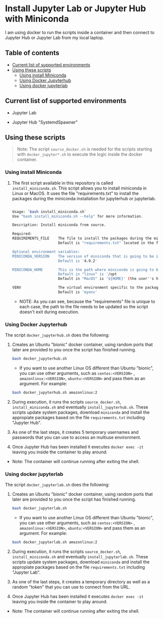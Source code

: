 # Install Jupyter Lab or Jupyter Hub with Miniconda

I am using docker to run the scripts inside a container and then connect to Jupyter Hub or Jupyter Lab from my local laptop.

## Table of contents
  * [Current list of supported environments](#current-list-of-supported-environments)
  * [Using these scripts](#using-these-scripts)
    + [Using install Miniconda](#using-install-miniconda)
    + [Using Docker Jupyterhub](#using-docker-jupyterhub)
    + [Using docker jupyterlab](#using-docker-jupyterlab)


## Current list of supported environments

* Jupyter Lab

* Jupyter Hub "SystemdSpawner"


## Using these scripts

> Note: The script `source_docker.sh` is needed for the scripts starting with `docker_jupyter*.sh` to execute the logic inside the docker container.


### Using install Miniconda

1. The first script available in this repository is called `install_miniconda.sh`. This script allows you to install miniconda in Linux or MacOS. It uses the file "requirements.txt" to install the packages during the miniconda installation for jupyterhub or jupyterlab.
    ```bash

    Usage: `bash install_miniconda.sh`
    Use "bash install_miniconda.sh --help" for more information.

    Description: Install miniconda from source.

    Required:
    REQUIREMENTS_FILE    The file to install the packages during the miniconda installation for jupyterhub or jupyterlab
                         Default is "requirements.txt" located in the folder where this script is running IF you are running this script _on it's own_

    Optional environment variables:
    MINICONDA_VERSION    The version of miniconda that is going to be installed.
                         Default is '4.9.2'

    MINICONDA_HOME       This is the path where miniconda is going to be installed.
                         Default in "linux" is '/opt
                         Default in "MacOS" is '${HOME}' (the user''s home folder)

    VENV                 The virtual environment specific to the packages that are going to be installed
                         Default is 'myenv'
    ```

    * NOTE: As you can see, because the "requirements" file is unique to each case, the path to the file needs to be updated so the script doesn't exit during execution.


### Using Docker Jupyterhub

The script `docker_jupyterhub.sh` does the following:

1. Creates an Ubuntu "bionic" docker container, using random ports that later are provided to you once the script has finished running.
    ```bash
    bash docker_jupyterhub.sh
    ```
    * If you want to use another Linux OS different than Ubuntu "bionic", you can use other arguments, such as `centos:<VERSION>` , `amazonlinux:<VERSION>`, `ubuntu:<VERSION>` and pass them as an argument. For example:
    ```bash
    bash docker_jupyterhub.sh amazonlinux:2
    ````

2. During execution, it runs the scripts `source_docker.sh`, `install_miniconda.sh` and eventually `install_jupyterhub.sh`. These scripts update system packages, download `miniconda` and install the appropiate packages based on the file `requirements.txt` including "Jupyter Hub".

3. As one of the last steps, it creates 5 temporary usernames and passwords that you can use to access an multiuse environment.

4. Once Jupyter Hub has been installed it executes `docker exec -it` leaving you inside the container to play around.

* Note: The container will continue running after exiting the shell.


### Using docker jupyterlab

The script `docker_jupyterlab.sh` does the following:

1. Creates an Ubuntu "bionic" docker container, using random ports that later are provided to you once the script has finished running.
    ```bash
    bash docker_jupyterlab.sh
    ```
    * If you want to use another Linux OS different than Ubuntu "bionic", you can use other arguments, such as `centos:<VERSION>` , `amazonlinux:<VERSION>`, `ubuntu:<VERSION>` and pass them as an argument. For example:
    ```bash
    bash docker_jupyterlab.sh amazonlinux:2
    ````

2. During execution, it runs the scripts `source_docker.sh`, `install_miniconda.sh` and eventually `install_jupyterlab.sh`. These scripts update system packages, download `miniconda` and install the appropiate packages based on the file `requirements.txt` including "Jupyter Lab".

3. As one of the last steps, it creates a temporary directory as well as a random "token" that you can use to connect from the URL.

4. Once Jupyter Hub has been installed it executes `docker exec -it` leaving you inside the container to play around.

* Note: The container will continue running after exiting the shell.

